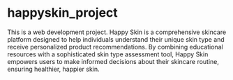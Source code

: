 # happyskin_project
This is a web development project.
Happy Skin is a comprehensive skincare platform designed to help individuals understand their unique skin type and receive personalized product recommendations. By combining educational resources with a sophisticated skin type assessment tool, Happy Skin empowers users to make informed decisions about their skincare routine, ensuring healthier, happier skin.
